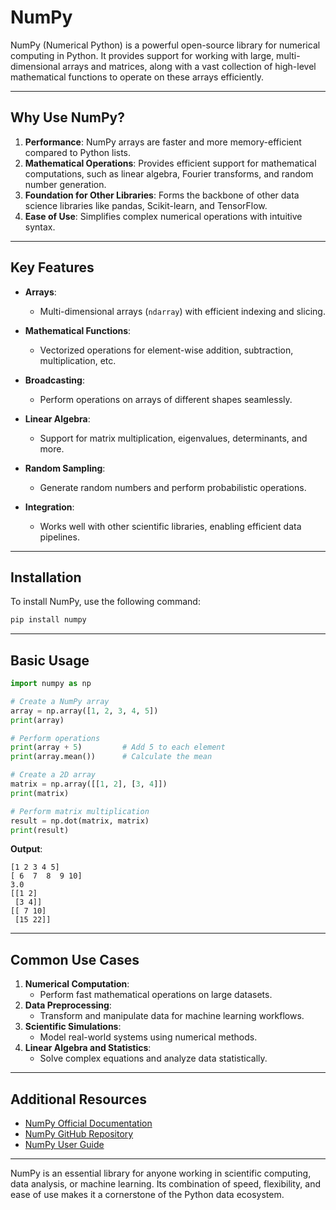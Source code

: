 # NumPy

NumPy (Numerical Python) is a powerful open-source library for numerical computing in Python. It provides support for working with large, multi-dimensional arrays and matrices, along with a vast collection of high-level mathematical functions to operate on these arrays efficiently.

---

## Why Use NumPy?

1. **Performance**: NumPy arrays are faster and more memory-efficient compared to Python lists.
2. **Mathematical Operations**: Provides efficient support for mathematical computations, such as linear algebra, Fourier transforms, and random number generation.
3. **Foundation for Other Libraries**: Forms the backbone of other data science libraries like pandas, Scikit-learn, and TensorFlow.
4. **Ease of Use**: Simplifies complex numerical operations with intuitive syntax.

---

## Key Features

- **Arrays**:
  - Multi-dimensional arrays (`ndarray`) with efficient indexing and slicing.

- **Mathematical Functions**:
  - Vectorized operations for element-wise addition, subtraction, multiplication, etc.

- **Broadcasting**:
  - Perform operations on arrays of different shapes seamlessly.

- **Linear Algebra**:
  - Support for matrix multiplication, eigenvalues, determinants, and more.

- **Random Sampling**:
  - Generate random numbers and perform probabilistic operations.

- **Integration**:
  - Works well with other scientific libraries, enabling efficient data pipelines.

---

## Installation

To install NumPy, use the following command:

```bash
pip install numpy
```

---

## Basic Usage

```python
import numpy as np

# Create a NumPy array
array = np.array([1, 2, 3, 4, 5])
print(array)

# Perform operations
print(array + 5)         # Add 5 to each element
print(array.mean())      # Calculate the mean

# Create a 2D array
matrix = np.array([[1, 2], [3, 4]])
print(matrix)

# Perform matrix multiplication
result = np.dot(matrix, matrix)
print(result)
```

**Output**:
```
[1 2 3 4 5]
[ 6  7  8  9 10]
3.0
[[1 2]
 [3 4]]
[[ 7 10]
 [15 22]]
```

---

## Common Use Cases

1. **Numerical Computation**:
   - Perform fast mathematical operations on large datasets.
2. **Data Preprocessing**:
   - Transform and manipulate data for machine learning workflows.
3. **Scientific Simulations**:
   - Model real-world systems using numerical methods.
4. **Linear Algebra and Statistics**:
   - Solve complex equations and analyze data statistically.

---

## Additional Resources

- [NumPy Official Documentation](https://numpy.org/doc/)
- [NumPy GitHub Repository](https://github.com/numpy/numpy)
- [NumPy User Guide](https://numpy.org/doc/stable/user/quickstart.html)

---

NumPy is an essential library for anyone working in scientific computing, data analysis, or machine learning. Its combination of speed, flexibility, and ease of use makes it a cornerstone of the Python data ecosystem.
